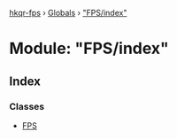 [hkqr-fps](../README.md) › [Globals](../globals.md) › ["FPS/index"](_fps_index_.md)

# Module: "FPS/index"

## Index

### Classes

* [FPS](../classes/_fps_index_.fps.md)
